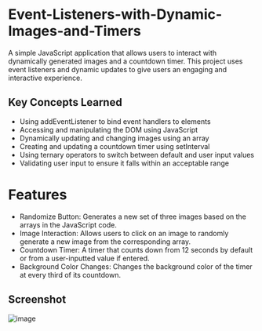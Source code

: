 # Event-Listeners-with-Dynamic-Images-and-Timers

A simple JavaScript application that allows users to interact with dynamically generated images and a countdown timer. This project uses event listeners and dynamic updates to give users an engaging and interactive experience.

## Key Concepts Learned

  - Using addEventListener to bind event handlers to elements
  - Accessing and manipulating the DOM using JavaScript
  - Dynamically updating and changing images using an array
  - Creating and updating a countdown timer using setInterval
  - Using ternary operators to switch between default and user input values
  - Validating user input to ensure it falls within an acceptable range

# Features

  - Randomize Button: Generates a new set of three images based on the arrays in the JavaScript code.
  - Image Interaction: Allows users to click on an image to randomly generate a new image from the corresponding array.
  - Countdown Timer: A timer that counts down from 12 seconds by default or from a user-inputted value if entered.
  - Background Color Changes: Changes the background color of the timer at every third of its countdown.
 
 ## Screenshot
 
 ![image](https://i.imgur.com/AP30C0S.gif)
